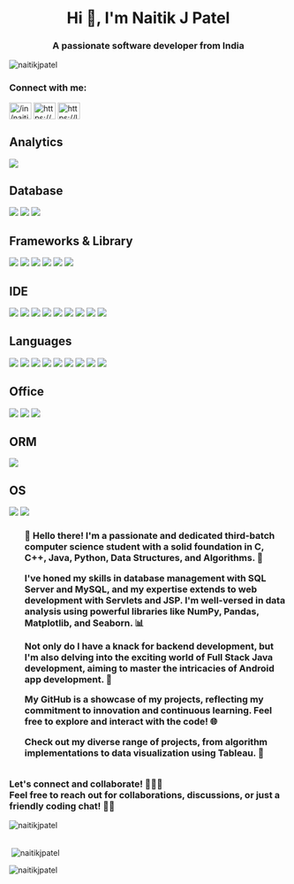 
<h1 align="center">Hi 👋, I'm Naitik J Patel</h1>
<h3 align="center">A passionate software developer from India</h3>

<p align="left"> <img src="https://komarev.com/ghpvc/?username=naitikjpatel&label=Profile%20views&color=0e75b6&style=flat" alt="naitikjpatel" /> </p>

<h3 align="left">Connect with me:</h3>
<p align="left">
<a href="https://linkedin.com/in//in/naitikjpatel/" target="blank"><img align="center" src="https://raw.githubusercontent.com/rahuldkjain/github-profile-readme-generator/master/src/images/icons/Social/linked-in-alt.svg" alt="/in/naitikjpatel/" height="30" width="40" /></a>
<a href="https://kaggle.com/https://www.kaggle.com/naitikpatel2003" target="blank"><img align="center" src="https://raw.githubusercontent.com/rahuldkjain/github-profile-readme-generator/master/src/images/icons/Social/kaggle.svg" alt="https://www.kaggle.com/naitikpatel2003" height="30" width="40" /></a>
<a href="https://www.leetcode.com/https://leetcode.com/naitik_patel/" target="blank"><img align="center" src="https://raw.githubusercontent.com/rahuldkjain/github-profile-readme-generator/master/src/images/icons/Social/leet-code.svg" alt="https://leetcode.com/naitik_patel/" height="30" width="40" /></a>
</p>
  <h2>Analytics</h2>
    <img
      src="https://img.shields.io/badge/Tableau-E97627?style=for-the-badge&logo=Tableau&logoColor=white"
    />
    <br />
    <h2>Database</h2>
    <img
      src="https://img.shields.io/badge/MySQL-005C84?style=for-the-badge&logo=mysql&logoColor=white"
    />
    <img
      src="https://img.shields.io/badge/Oracle-F80000?style=for-the-badge&logo=Oracle&logoColor=white"
    />
    <img
      src="https://img.shields.io/badge/Sqlite-003B57?style=for-the-badge&logo=sqlite&logoColor=white"
    />
    <br/>
    <h2>Frameworks & Library</h2>
    <img
      src="https://img.shields.io/badge/Jupyter-F37626.svg?&style=for-the-badge&logo=Jupyter&logoColor=white"
    />
    <img
      src="https://img.shields.io/badge/npm-CB3837?style=for-the-badge&logo=npm&logoColor=white"    />
    <img
      src="https://img.shields.io/badge/React-20232A?style=for-the-badge&logo=react&logoColor=61DAFB"
 />
    <img
      src="https://img.shields.io/badge/Redux-593D88?style=for-the-badge&logo=redux&logoColor=white"
 />
    <img
      src="https://img.shields.io/badge/Tailwind_CSS-38B2AC?style=for-the-badge&logo=tailwind-css&logoColor=white"
/>
    <img
      src="https://img.shields.io/badge/Xampp-F37623?style=for-the-badge&logo=xampp&logoColor=white"
/>
<br />
    <h2>IDE</h2>
    <img
      src="https://img.shields.io/badge/Android_Studio-3DDC84?style=for-the-badge&logo=android-studio&logoColor=white"
 />
    <img
      src="https://img.shields.io/badge/apache%20netbeans-1B6AC6?style=for-the-badge&logo=apache%20netbeans%20IDE&logoColor=white"
/>
    <img
      src="https://img.shields.io/badge/Colab-F9AB00?style=for-the-badge&logo=googlecolab&color=525252"
/>
    <img
      src="https://img.shields.io/badge/Eclipse-2C2255?style=for-the-badge&logo=eclipse&logoColor=white"
/>
    <img
      src="https://img.shields.io/badge/IntelliJ_IDEA-000000.svg?style=for-the-badge&logo=intellij-idea&logoColor=white"
/>
    <img
      src="https://img.shields.io/badge/Notepad++-90E59A.svg?style=for-the-badge&logo=notepad%2B%2B&logoColor=black"
 />
    <img
      src="https://img.shields.io/badge/PyCharm-000000.svg?&style=for-the-badge&logo=PyCharm&logoColor=white"
/>
    <img
      src="https://img.shields.io/badge/replit-667881?style=for-the-badge&logo=replit&logoColor=white"
/>
    <img
      src="https://img.shields.io/badge/VSCode-0078D4?style=for-the-badge&logo=visual%20studio%20code&logoColor=white"
 />
 <br />
    <h2>Languages</h2>
    <img
      src="https://img.shields.io/badge/C-00599C?style=for-the-badge&logo=c&logoColor=white"
       />
    <img
      src="https://img.shields.io/badge/C%2B%2B-00599C?style=for-the-badge&logo=c%2B%2B&logoColor=white"
    />
    <img
      src="https://img.shields.io/badge/CSS3-1572B6?style=for-the-badge&logo=css3&logoColor=white"
    />
    <img
      src="https://img.shields.io/badge/HTML5-E34F26?style=for-the-badge&logo=html5&logoColor=white"
    />
    <img
      src="https://img.shields.io/badge/JavaScript-323330?style=for-the-badge&logo=javascript&logoColor=F7DF1E"
    />
    <img
      src="https://img.shields.io/badge/Numpy-777BB4?style=for-the-badge&logo=numpy&logoColor=white"
    />
    <img
      src="https://img.shields.io/badge/Pandas-2C2D72?style=for-the-badge&logo=pandas&logoColor=white"
    />
    <img
      src="https://img.shields.io/badge/PLSQL-F80000?style=for-the-badge&logo=oracle&logoColor=black"
    />
    <img
      src="https://img.shields.io/badge/Python-FFD43B?style=for-the-badge&logo=python&logoColor=blue"
    />
<br />
    <h2>Office</h2>
    <img
      src="https://img.shields.io/badge/Google%20Sheets-34A853?style=for-the-badge&logo=google-sheets&logoColor=white"
    />
    <img
      src="https://img.shields.io/badge/Microsoft_Excel-217346?style=for-the-badge&logo=microsoft-excel&logoColor=white"
    />
    <img
      src="https://img.shields.io/badge/Microsoft_Office-D83B01?style=for-the-badge&logo=microsoft-office&logoColor=white"
    />
    <br />
    <h2>ORM</h2>
    <img
      src="https://img.shields.io/badge/Hibernate-59666C?style=for-the-badge&logo=Hibernate&logoColor=white"
    />
    <br />
    <h2>OS</h2>
    <img
      src="https://img.shields.io/badge/Android-3DDC84?style=for-the-badge&logo=android&logoColor=white"
    />
    <img
      src="https://img.shields.io/badge/Windows_11-0078d4?style=for-the-badge&logo=windows-11&logoColor=white"
    />
 </hr>
<h3>
<ul>👋 Hello there! I'm a passionate and dedicated third-batch computer science student with a solid foundation in C, C++, Java, Python, Data Structures, and Algorithms. 🚀
</ul>
<ul>
I've honed my skills in database management with SQL Server and MySQL, and my expertise extends to web development with Servlets and JSP. I'm well-versed in data analysis using powerful libraries like NumPy, Pandas, Matplotlib, and Seaborn. 📊
</ul>
<ul>
Not only do I have a knack for backend development, but I'm also delving into the exciting world of Full Stack Java development, aiming to master the intricacies of Android app development. 📱
</ul>
<ul>
My GitHub is a showcase of my projects, reflecting my commitment to innovation and continuous learning. Feel free to explore and interact with the code! 🌐
</ul>
<ul>
Check out my diverse range of projects, from algorithm implementations to data visualization using Tableau. 🚀
</ul>
</br>
Let's connect and collaborate! 👨‍💻✨
</br>
Feel free to reach out for collaborations, discussions, or just a friendly coding chat! 🚀✨</h3>

<p><img align="left" src="https://github-readme-stats.vercel.app/api/top-langs?username=naitikjpatel&show_icons=true&locale=en&layout=compact" alt="naitikjpatel" /></p>
</br>
</br>
<p>&nbsp;<img align="center" src="https://github-readme-stats.vercel.app/api?username=naitikjpatel&show_icons=true&locale=en" alt="naitikjpatel" /></p>
<p><img align="center" src="https://github-readme-streak-stats.herokuapp.com/?user=naitikjpatel&" alt="naitikjpatel" /></p>

<!--
**naitikjpatel/naitikjpatel** is a ✨ _special_ ✨ repository because its `README.md` (this file) appears on your GitHub profile.

Here are some ideas to get you started:

- 🔭 I’m currently working on ...
- 🌱 I’m currently learning ...
- 👯 I’m looking to collaborate on ...
- 🤔 I’m looking for help with ...
- 💬 Ask me about ...
- 📫 How to reach me: ...
- 😄 Pronouns: ...
- ⚡ Fun fact: ...
-->


